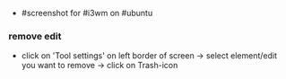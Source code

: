 
- #screenshot for #i3wm on #ubuntu
### remove edit
- click on 'Tool settings' on left border of screen -> select element/edit you want to remove -> click on Trash-icon